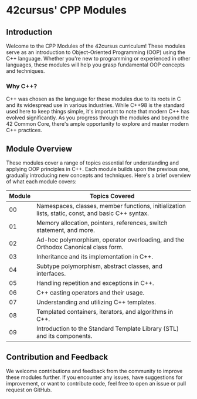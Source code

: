 # 42cursus' CPP Modules

## Introduction

Welcome to the CPP Modules of the 42cursus curriculum! These modules serve as an introduction to Object-Oriented Programming (OOP) using the C++ language. Whether you're new to programming or experienced in other languages, these modules will help you grasp fundamental OOP concepts and techniques.

### Why C++?

C++ was chosen as the language for these modules due to its roots in C and its widespread use in various industries. While C++98 is the standard used here to keep things simple, it's important to note that modern C++ has evolved significantly. As you progress through the modules and beyond the 42 Common Core, there's ample opportunity to explore and master modern C++ practices.

## Module Overview

These modules cover a range of topics essential for understanding and applying OOP principles in C++. Each module builds upon the previous one, gradually introducing new concepts and techniques. Here's a brief overview of what each module covers:

| Module | Topics Covered |
|--------|----------------|
| 00     | Namespaces, classes, member functions, initialization lists, static, const, and basic C++ syntax. |
| 01     | Memory allocation, pointers, references, switch statement, and more. |
| 02     | Ad-hoc polymorphism, operator overloading, and the Orthodox Canonical class form. |
| 03     | Inheritance and its implementation in C++. |
| 04     | Subtype polymorphism, abstract classes, and interfaces. |
| 05     | Handling repetition and exceptions in C++. |
| 06     | C++ casting operators and their usage. |
| 07     | Understanding and utilizing C++ templates. |
| 08     | Templated containers, iterators, and algorithms in C++. |
| 09     | Introduction to the Standard Template Library (STL) and its components. |

## Contribution and Feedback

We welcome contributions and feedback from the community to improve these modules further. If you encounter any issues, have suggestions for improvement, or want to contribute code, feel free to open an issue or pull request on GitHub.
